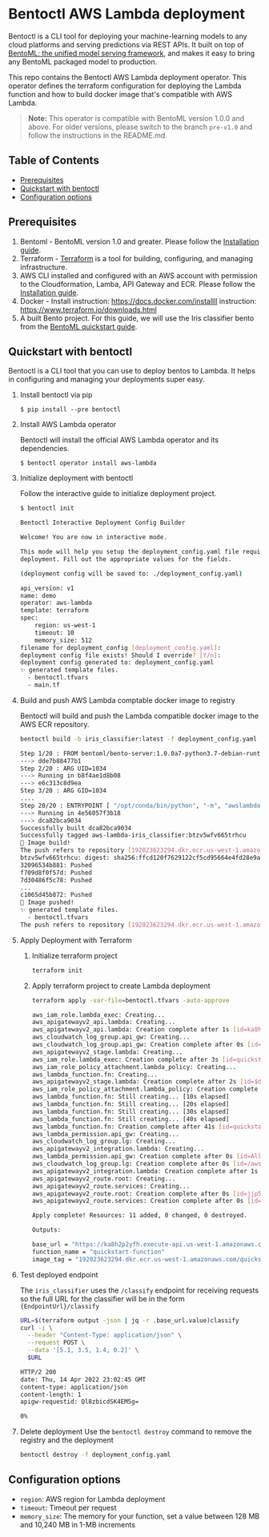 # Bentoctl AWS Lambda deployment

Bentoctl is a CLI tool for deploying your machine-learning models to any cloud platforms and serving predictions via REST APIs.
It built on top of [BentoML: the unified model serving framework](https://github.com/bentoml/bentoml), and makes it easy to bring any BentoML packaged model to production.

This repo contains the Bentoctl AWS Lambda deployment operator. This operator defines the terraform configuration for deploying the Lambda function and how to build docker image that's compatible with AWS Lambda.


> **Note:** This operator is compatible with BentoML version 1.0.0 and above. For older versions, please switch to the branch `pre-v1.0` and follow the instructions in the README.md.


## Table of Contents

   * [Prerequisites](#prerequisites)
   * [Quickstart with bentoctl](#quickstart-with-bentoctl)
   * [Configuration options](#configuration-options)

<!-- Added by: jjmachan, at: Wednesday 05 January 2022 11:50:28 AM IST -->

<!--te-->

## Prerequisites

1. Bentoml - BentoML version 1.0 and greater. Please follow the [Installation guide](https://docs.bentoml.org/en/latest/quickstart.html#installation).
2. Terraform - [Terraform](https://www.terraform.io/) is a tool for building, configuring, and managing infrastructure.
3. AWS CLI installed and configured with an AWS account with permission to the Cloudformation, Lamba, API Gateway and ECR. Please follow the [Installation guide](https://docs.aws.amazon.com/cli/latest/userguide/getting-started-install.html).
4. Docker - Install instruction: https://docs.docker.com/installll instruction: https://www.terraform.io/downloads.html
5. A built Bento project. For this guide, we will use the Iris classifier bento from the [BentoML quickstart guide](https://docs.bentoml.org/en/latest/quickstart.html#quickstart).

## Quickstart with bentoctl

Bentoctl is a CLI tool that you can use to deploy bentos to Lambda. It helps in configuring and managing your deployments super easy.

1. Install bentoctl via pip
    ```
    $ pip install --pre bentoctl
    ```

2. Install AWS Lambda operator

    Bentoctl will install the official AWS Lambda operator and its dependencies.

    ```
    $ bentoctl operator install aws-lambda
    ```

3. Initialize deployment with bentoctl

    Follow the interactive guide to initialize deployment project.

    ```bash
    $ bentoctl init

    Bentoctl Interactive Deployment Config Builder

    Welcome! You are now in interactive mode.

    This mode will help you setup the deployment_config.yaml file required for
    deployment. Fill out the appropriate values for the fields.

    (deployment config will be saved to: ./deployment_config.yaml)

    api_version: v1
    name: demo
    operator: aws-lambda
    template: terraform
    spec:
        region: us-west-1
        timeout: 10
        memory_size: 512
    filename for deployment_config [deployment_config.yaml]:
    deployment config file exists! Should I override? [Y/n]:
    deployment config generated to: deployment_config.yaml
    ✨ generated template files.
      - bentoctl.tfvars
      - main.tf
    ```

4. Build and push AWS Lambda comptable docker image to registry

    Bentoctl will build and push the Lambda compatible docker image to the AWS ECR repository.

    ```bash
    bentoctl build -b iris_classifier:latest -f deployment_config.yaml

    Step 1/20 : FROM bentoml/bento-server:1.0.0a7-python3.7-debian-runtime
    ---> dde7b88477b1
    Step 2/20 : ARG UID=1034
    ---> Running in b8f4ae1d8b08
    ---> e6c313c8d9ea
    Step 3/20 : ARG GID=1034
    ....
    Step 20/20 : ENTRYPOINT [ "/opt/conda/bin/python", "-m", "awslambdaric" ]
    ---> Running in 4e56057f3b18
    ---> dca82bca9034
    Successfully built dca82bca9034
    Successfully tagged aws-lambda-iris_classifier:btzv5wfv665trhcu
    🔨 Image build!
    The push refers to repository [192023623294.dkr.ecr.us-west-1.amazonaws.com/quickstart]
    btzv5wfv665trhcu: digest: sha256:ffcd120f7629122cf5cd95664e4fd28e9a50e799be7bb23f0b5b03f14ca5c672 size: 3253
    32096534b881: Pushed
    f709d8f0f57d: Pushed
    7d30486f5c78: Pushed
    ...
    c1065d45b872: Pushed
    🚀 Image pushed!
    ✨ generated template files.
      - bentoctl.tfvars
    The push refers to repository [192023623294.dkr.ecr.us-west-1.amazonaws.com/quickstart]
    ```

5. Apply Deployment with Terraform

   1. Initialize terraform project
      ```bash
      terraform init
      ```

   2. Apply terraform project to create Lambda deployment

      ```bash
      terraform apply -var-file=bentoctl.tfvars -auto-approve

      aws_iam_role.lambda_exec: Creating...
      aws_apigatewayv2_api.lambda: Creating...
      aws_apigatewayv2_api.lambda: Creation complete after 1s [id=ka8h2p2yfh]
      aws_cloudwatch_log_group.api_gw: Creating...
      aws_cloudwatch_log_group.api_gw: Creation complete after 0s [id=/aws/api_gw/quickstart-gw]
      aws_apigatewayv2_stage.lambda: Creating...
      aws_iam_role.lambda_exec: Creation complete after 3s [id=quickstart-iam]
      aws_iam_role_policy_attachment.lambda_policy: Creating...
      aws_lambda_function.fn: Creating...
      aws_apigatewayv2_stage.lambda: Creation complete after 2s [id=$default]
      aws_iam_role_policy_attachment.lambda_policy: Creation complete after 1s [id=quickstart-iam-20220414203448384500000001]
      aws_lambda_function.fn: Still creating... [10s elapsed]
      aws_lambda_function.fn: Still creating... [20s elapsed]
      aws_lambda_function.fn: Still creating... [30s elapsed]
      aws_lambda_function.fn: Still creating... [40s elapsed]
      aws_lambda_function.fn: Creation complete after 41s [id=quickstart-function]
      aws_lambda_permission.api_gw: Creating...
      aws_cloudwatch_log_group.lg: Creating...
      aws_apigatewayv2_integration.lambda: Creating...
      aws_lambda_permission.api_gw: Creation complete after 0s [id=AllowExecutionFromAPIGateway]
      aws_cloudwatch_log_group.lg: Creation complete after 0s [id=/aws/lambda/quickstart-function]
      aws_apigatewayv2_integration.lambda: Creation complete after 1s [id=8gumjws]
      aws_apigatewayv2_route.root: Creating...
      aws_apigatewayv2_route.services: Creating...
      aws_apigatewayv2_route.root: Creation complete after 0s [id=jjp5f23]
      aws_apigatewayv2_route.services: Creation complete after 0s [id=8n57a1d]

      Apply complete! Resources: 11 added, 0 changed, 0 destroyed.

      Outputs:

      base_url = "https://ka8h2p2yfh.execute-api.us-west-1.amazonaws.com/"
      function_name = "quickstart-function"
      image_tag = "192023623294.dkr.ecr.us-west-1.amazonaws.com/quickstart:btzv5wfv665trhcu"
      ```

6. Test deployed endpoint

    The `iris_classifier` uses the `/classify` endpoint for receiving requests so the full URL for the classifier will be in the form `{EndpointUrl}/classify`

    ```bash
    URL=$(terraform output -json | jq -r .base_url.value)classify
    curl -i \
      --header "Content-Type: application/json" \
      --request POST \
      --data '[5.1, 3.5, 1.4, 0.2]' \
      $URL

    HTTP/2 200
    date: Thu, 14 Apr 2022 23:02:45 GMT
    content-type: application/json
    content-length: 1
    apigw-requestid: Ql8zbicdSK4EM5g=

    0%
    ```

7. Delete deployment
    Use the `bentoctl destroy` command to remove the registry and the deployment

    ```bash
    bentoctl destroy -f deployment_config.yaml
    ```
## Configuration options

* `region`: AWS region for Lambda deployment
* `timeout`: Timeout per request
* `memory_size`: The memory for your function, set a value between 128 MB and 10,240 MB in 1-MB increments
